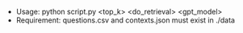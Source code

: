 * Usage: python script.py <top_k> <do_retrieval> <gpt_model>
* Requirement: questions.csv and contexts.json must exist in ./data
